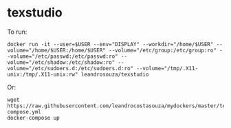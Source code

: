 # texstudio

To run:

    docker run -it --user=$USER --env="DISPLAY" --workdir="/home/$USER" --volume="/home/$USER:/home/$USER" --volume="/etc/group:/etc/group:ro" --volume="/etc/passwd:/etc/passwd:ro" --volume="/etc/shadow:/etc/shadow:ro" --volume="/etc/sudoers.d:/etc/sudoers.d:ro" --volume="/tmp/.X11-unix:/tmp/.X11-unix:rw" leandrosouza/texstudio

Or:

    wget https://raw.githubusercontent.com/leandrocostasouza/mydockers/master/texstudio/docker-compose.yml
    docker-compose up
